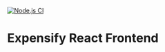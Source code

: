 [![Node.js CI](https://github.com/dsouzadyn/expensify-ftd/actions/workflows/node.js.yml/badge.svg)](https://github.com/dsouzadyn/expensify-ftd/actions/workflows/node.js.yml)


# Expensify React Frontend
